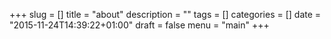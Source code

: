 +++
slug = []
title = "about"
description = ""
tags = []
categories = []
date = "2015-11-24T14:39:22+01:00"
draft = false
menu = "main"
+++

